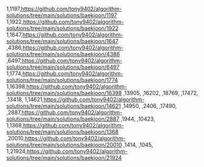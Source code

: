1,1197,https://github.com/tony9402/algorithm-solutions/tree/main/solutions/baekjoon/1197
1,1922,https://github.com/tony9402/algorithm-solutions/tree/main/solutions/baekjoon/1922
1,1647,https://github.com/tony9402/algorithm-solutions/tree/main/solutions/baekjoon/1647
,4386,https://github.com/tony9402/algorithm-solutions/tree/main/solutions/baekjoon/4386
,6497,https://github.com/tony9402/algorithm-solutions/tree/main/solutions/baekjoon/6497
1,1774,https://github.com/tony9402/algorithm-solutions/tree/main/solutions/baekjoon/1774
1,16398,https://github.com/tony9402/algorithm-solutions/tree/main/solutions/baekjoon/16398
,13905,
,16202,
,18769,
,17472,
,13418,
1,14621,https://github.com/tony9402/algorithm-solutions/tree/main/solutions/baekjoon/14621
,14950,
,2406,
,17490,
,2887,https://github.com/tony9402/algorithm-solutions/tree/main/solutions/baekjoon/2887
,1944,
,10423,
1,1368,https://github.com/tony9402/algorithm-solutions/tree/main/solutions/baekjoon/1368
,20010,https://github.com/tony9402/algorithm-solutions/tree/main/solutions/baekjoon/20010
,1414,
,1045,
1,21924,https://github.com/tony9402/algorithm-solutions/tree/main/solutions/baekjoon/21924